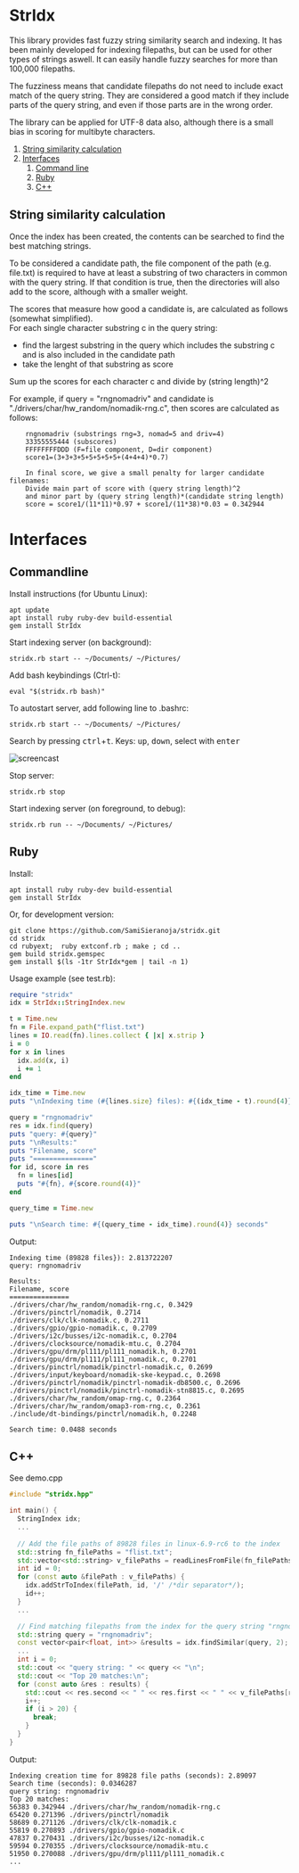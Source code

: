 # StrIdx
This library provides fast fuzzy string similarity search and indexing. It has been mainly developed for indexing filepaths, but can be used for other types of strings aswell. It can easily handle fuzzy searches for more than 100,000 filepaths.

The fuzziness means that candidate filepaths do not need to include exact match of the query string. They are considered a good match if they include parts of the query string, and even if those parts are in the wrong order.

The library can be applied for UTF-8 data also, although there is a small bias in scoring for multibyte characters.

1. [String similarity calculation](#stringsim)
2. [Interfaces](#interfaces)
    1. [Command line](#comm)
    2. [Ruby](#ruby)
    3. [C++](#cpp)


## String similarity calculation <a name="stringsim"/>

Once the index has been created, the contents can be searched to find the best matching strings. 

To be considered a candidate path, the file component of the path (e.g. file.txt)
is required to have at least a substring of two characters in common with the
query string. If that condition is true, then the directories will also add to the
score, although with a smaller weight.

The scores that measure how good a candidate is, are calculated as follows (somewhat simplified).  
For each single character substring c in the query string:

 - find the largest substring in the query which includes the substring c and is also included in the candidate path
 - take the lenght of that substring as score
    
Sum up the scores for each character c and divide by (string length)^2
  
For example, if query = "rngnomadriv" 
and candidate is "./drivers/char/hw_random/nomadik-rng.c", then scores are calculated as follows:
```
    rngnomadriv (substrings rng=3, nomad=5 and driv=4)
    33355555444 (subscores)
    FFFFFFFFDDD (F=file component, D=dir component)
    score1=(3+3+3+5+5+5+5+5+(4+4+4)*0.7)

    In final score, we give a small penalty for larger candidate filenames:
    Divide main part of score with (query string length)^2 
    and minor part by (query string length)*(candidate string length)
    score = score1/(11*11)*0.97 + score1/(11*38)*0.03 = 0.342944
```

# Interfaces

## Commandline <a name="comm"/>
Install instructions (for Ubuntu Linux):
```
apt update
apt install ruby ruby-dev build-essential
gem install StrIdx
```

Start indexing server (on background):
```
stridx.rb start -- ~/Documents/ ~/Pictures/
```

Add bash keybindings (Ctrl-t):
```
eval "$(stridx.rb bash)"

```

To autostart server, add following line to .bashrc:
```
stridx.rb start -- ~/Documents/ ~/Pictures/
```


Search by pressing <kbd>ctrl</kbd>+<kbd>t</kbd>.  Keys: <kbd>up</kbd>, <kbd>down</kbd>, select with <kbd>enter</kbd>

![screencast](https://github.com/SamiSieranoja/stridx/assets/46612258/b2fd4fa2-37ad-4423-bd5f-d54b24ff6df5)


Stop server:
```
stridx.rb stop
```

Start indexing server (on foreground, to debug):
```
stridx.rb run -- ~/Documents/ ~/Pictures/
```


## Ruby
Install:
```
apt install ruby ruby-dev build-essential
gem install StrIdx
```

Or, for development version:
```
git clone https://github.com/SamiSieranoja/stridx.git
cd stridx
cd rubyext;  ruby extconf.rb ; make ; cd ..
gem build stridx.gemspec
gem install $(ls -1tr StrIdx*gem | tail -n 1)
```

Usage example (see test.rb):
```ruby
require "stridx"
idx = StrIdx::StringIndex.new

t = Time.new
fn = File.expand_path("flist.txt")
lines = IO.read(fn).lines.collect { |x| x.strip }
i = 0
for x in lines
  idx.add(x, i)
  i += 1
end

idx_time = Time.new 
puts "\nIndexing time (#{lines.size} files): #{(idx_time - t).round(4)} seconds"

query = "rngnomadriv"
res = idx.find(query)
puts "query: #{query}"
puts "\nResults:"
puts "Filename, score"
puts "==============="
for id, score in res
  fn = lines[id]
  puts "#{fn}, #{score.round(4)}"
end

query_time = Time.new 

puts "\nSearch time: #{(query_time - idx_time).round(4)} seconds"

```

Output:
```
Indexing time (89828 files}): 2.813722207
query: rngnomadriv

Results:
Filename, score
===============
./drivers/char/hw_random/nomadik-rng.c, 0.3429
./drivers/pinctrl/nomadik, 0.2714
./drivers/clk/clk-nomadik.c, 0.2711
./drivers/gpio/gpio-nomadik.c, 0.2709
./drivers/i2c/busses/i2c-nomadik.c, 0.2704
./drivers/clocksource/nomadik-mtu.c, 0.2704
./drivers/gpu/drm/pl111/pl111_nomadik.h, 0.2701
./drivers/gpu/drm/pl111/pl111_nomadik.c, 0.2701
./drivers/pinctrl/nomadik/pinctrl-nomadik.c, 0.2699
./drivers/input/keyboard/nomadik-ske-keypad.c, 0.2698
./drivers/pinctrl/nomadik/pinctrl-nomadik-db8500.c, 0.2696
./drivers/pinctrl/nomadik/pinctrl-nomadik-stn8815.c, 0.2695
./drivers/char/hw_random/omap-rng.c, 0.2364
./drivers/char/hw_random/omap3-rom-rng.c, 0.2361
./include/dt-bindings/pinctrl/nomadik.h, 0.2248

Search time: 0.0488 seconds
```


## C++ <a name="cpp"/>
See demo.cpp
```cpp
#include "stridx.hpp"

int main() {
  StringIndex idx;
  ...
  
  // Add the file paths of 89828 files in linux-6.9-rc6 to the index
  std::string fn_filePaths = "flist.txt";
  std::vector<std::string> v_filePaths = readLinesFromFile(fn_filePaths);
  int id = 0;
  for (const auto &filePath : v_filePaths) {
    idx.addStrToIndex(filePath, id, '/' /*dir separator*/);
    id++;
  }
  ...

  // Find matching filepaths from the index for the query string "rngnomadriv"
  std::string query = "rngnomadriv";
  const vector<pair<float, int>> &results = idx.findSimilar(query, 2);
  ...
  int i = 0;
  std::cout << "query string: " << query << "\n";
  std::cout << "Top 20 matches:\n";
  for (const auto &res : results) {
    std::cout << res.second << " " << res.first << " " << v_filePaths[res.second] << "\n";
    i++;
    if (i > 20) {
      break;
    }
  }
}


```

Output:
```
Indexing creation time for 89828 file paths (seconds): 2.89097
Search time (seconds): 0.0346287
query string: rngnomadriv
Top 20 matches:
56383 0.342944 ./drivers/char/hw_random/nomadik-rng.c
65420 0.271396 ./drivers/pinctrl/nomadik
58689 0.271126 ./drivers/clk/clk-nomadik.c
55819 0.270893 ./drivers/gpio/gpio-nomadik.c
47837 0.270431 ./drivers/i2c/busses/i2c-nomadik.c
59594 0.270355 ./drivers/clocksource/nomadik-mtu.c
51950 0.270088 ./drivers/gpu/drm/pl111/pl111_nomadik.c
...

```
